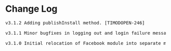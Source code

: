 # Change Log
<pre>
v3.1.2 Adding publishInstall method. [TIMODOPEN-246]

v3.1.1 Minor bugfixes in logging out and login failure messages

v3.1.0 Initial relocation of Facebook module into separate module
